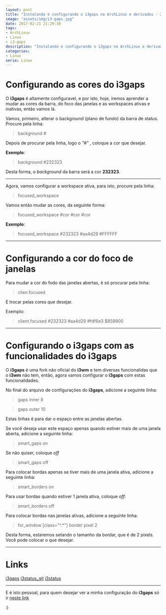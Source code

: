 ```yaml
---
layout: post
title: "Instalando e configurando o i3gaps no ArchLinux e derivados - 2° Parte" 
image: "assets/img/i3-gaps.jpg"
date: 2017-02-21 21:29:10
tags:
- ArchLinux
- Linux
- i3-gaps
description: "Instalando e configurando o i3gaps no ArchLinux e derivados - 2° Parte"
categories:
- Linux
serie: Linux
---
```


# Configurando as cores do i3gaps

O **i3gaps** é altamente configuravel, e por isto, hoje, iremos aprender a mudar as cores da barra, do foco das janelas e as workspaces ativas e inativas, então vamos lá.

Vamos, primeiro, alterar o background (plano de fundo) da barra de status. Procure pela linha:

> background #

Depois de procurar pela linha, logo o *"#"* , coloque a cor que desejar.

**Exemplo**:

> background #232323

Desta forma, o *background* da barra será a cor **232323**.

---

Agora, vamos configurar a workspace ativa, para isto, procure pela linha:

> focused_workspace

Vamos então mudar as cores, da seguinte forma:

> focused_workspace #cor #cor #cor

**Exemplo**:

> focused_workspace #232323 #aa4d29 #FFFFFF

---

# Configurando a cor do foco de janelas

Para mudar a cor do fodo das janelas abertas, é só procurar pela linha:

> clien.focused

E trocar pelas cores que desejar.

Exemplo:

> client.focused #232323 #aa4d29 #fdf6e3 $859900

---

# Configurando o i3gaps com as funcionalidades do i3gaps

O **i3gaps** é uma fork não oficial do **i3wm** e tem diversas funcionalidas que o **i3wm** não tem, então, agora vamos configurar o **i3gaps** com estas funcionalidades.

No final do arquivo de configurações do **i3gaps**, adicione a seguinte linha:

> gaps inner 8

> gaps outer 10

Estas linhas é para dar o espaço entre as janelas abertas.

Se você deseja usar este espaço apenas quando estiver mais de uma janela aberta, adicione a seguinte linha:

> smart_gaps on

Se não quiser, coloque *off*

> smart_gaps off

Para colocar bordas apenas se tiver mais de uma janela ativa, adicione a seguinte linha:

> smart_borders on

Para usar bordas quando estiver 1 janela ativa, coloque *off*:

> smart_borders off

Para colocar bordas nas janelas ativas, adicione a seguinte linha:

> for_window [class="^.*"] border pixel 2

Desta forma, estaremos setando o tamanho da bordar, que é de 2 pixels. Você pode colocar o que desejar.

---

# Links

[i3gaps](https://github.com/Airblader/i3 "i3gaps")
[i3status_git](https://github.com/i3/i3status "i3status github")
[i3status](https://i3wm.org/i3status "i3status")

---

E é isto pessoal, para quem desejar ver a minha configuração do **i3gaps** só ir [neste link](https://github.com/linuxroot1/i3gaps "github i3gaps")

:)
